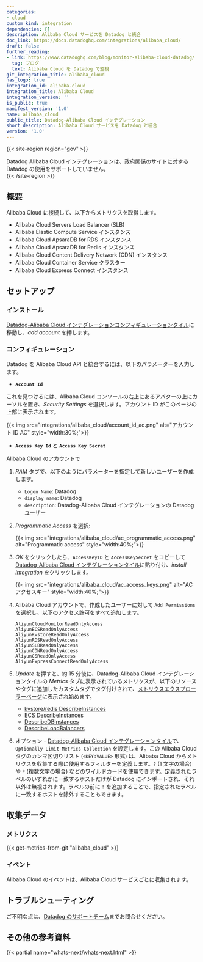 ```yaml
---
categories:
- cloud
custom_kind: integration
dependencies: []
description: Alibaba Cloud サービスを Datadog と統合
doc_link: https://docs.datadoghq.com/integrations/alibaba_cloud/
draft: false
further_reading:
- link: https://www.datadoghq.com/blog/monitor-alibaba-cloud-datadog/
  tag: ブログ
  text: Alibaba Cloud を Datadog で監視
git_integration_title: alibaba_cloud
has_logo: true
integration_id: alibaba-cloud
integration_title: Alibaba Cloud
integration_version: ''
is_public: true
manifest_version: '1.0'
name: alibaba_cloud
public_title: Datadog-Alibaba Cloud インテグレーション
short_description: Alibaba Cloud サービスを Datadog と統合
version: '1.0'
---
```


<!--  SOURCED FROM https://github.com/DataDog/dogweb -->
{{< site-region region="gov" >}}
<div class="alert alert-warning">Datadog Alibaba Cloud インテグレーションは、政府関係のサイトに対する Datadog の使用をサポートしていません。</div>
{{< /site-region >}}

## 概要

Alibaba Cloud に接続して、以下からメトリクスを取得します。

- Alibaba Cloud Servers Load Balancer (SLB)
- Alibaba Elastic Compute Service インスタンス
- Alibaba Cloud ApsaraDB for RDS インスタンス
- Alibaba Cloud ApsaraDB for Redis インスタンス
- Alibaba Cloud Content Delivery Network (CDN) インスタンス
- Alibaba Cloud Container Service クラスター
- Alibaba Cloud Express Connect インスタンス

## セットアップ

### インストール

[Datadog-Alibaba Cloud インテグレーションコンフィギュレーションタイル][1]に移動し、_add account_ を押します。

### コンフィギュレーション

Datadog を Alibaba Cloud API と統合するには、以下のパラメーターを入力します。

- **`Account Id`**

これを見つけるには、Alibaba Cloud コンソールの右上にあるアバターの上にカーソルを置き、_Security Settings_ を選択します。アカウント ID がこのページの上部に表示されます。

{{< img src="integrations/alibaba_cloud/account_id_ac.png" alt="アカウント ID AC" style="width:30%;">}}

- **`Access Key Id`** と **`Access Key Secret`**

Alibaba Cloud のアカウントで

1. _RAM_ タブで、以下のようにパラメーターを指定して新しいユーザーを作成します。

    - `Logon Name`: Datadog
    - `display name`: Datadog
    - `description`: Datadog-Alibaba Cloud インテグレーションの Datadog ユーザー

2. _Programmatic Access_ を選択:

    {{< img src="integrations/alibaba_cloud/ac_programmatic_access.png" alt="Programmatic access" style="width:40%;">}}

3. _OK_ をクリックしたら、`AccessKeyID` と `AccessKeySecret` をコピーして [Datadog-Alibaba Cloud インテグレーションタイル][1]に貼り付け、_install integration_ をクリックします。

    {{< img src="integrations/alibaba_cloud/ac_access_keys.png" alt="AC アクセスキー" style="width:40%;">}}

4. Alibaba Cloud アカウントで、作成したユーザーに対して `Add Permissions` を選択し、以下のアクセス許可をすべて追加します。

    ```text
    AliyunCloudMonitorReadOnlyAccess
    AliyunECSReadOnlyAccess
    AliyunKvstoreReadOnlyAccess
    AliyunRDSReadOnlyAccess
    AliyunSLBReadOnlyAccess
    AliyunCDNReadOnlyAccess
    AliyunCSReadOnlyAccess
    AliyunExpressConnectReadOnlyAccess
    ```

5. _Update_ を押すと、約 15 分後に、Datadog-Alibaba Cloud インテグレーションタイルの _Metrics_ タブに表示されているメトリクスが、以下のリソースやタグに追加したカスタムタグでタグ付けされて、[メトリクスエクスプローラーページ][2]に表示され始めます。

    - [kvstore/redis DescribeInstances][3]
    - [ECS DescribeInstances][4]
    - [DescribeDBInstances][5]
    - [DescribeLoadBalancers][6]

6. オプション - [Datadog-Alibaba Cloud インテグレーションタイル][1]で、`Optionally Limit Metrics Collection` を設定します。この Alibaba Cloud タグのカンマ区切りリスト (`<KEY:VALUE>` 形式) は、Alibaba Cloud からメトリクスを収集する際に使用するフィルターを定義します。`?` (1 文字の場合) や `*` (複数文字の場合) などのワイルドカードを使用できます。定義されたラベルのいずれかに一致するホストだけが Datadog にインポートされ、それ以外は無視されます。ラベルの前に `!` を追加することで、指定されたラベルに一致するホストを除外することもできます。

## 収集データ

### メトリクス
{{< get-metrics-from-git "alibaba_cloud" >}}


### イベント

Alibaba Cloud のイベントは、Alibaba Cloud サービスごとに収集されます。

## トラブルシューティング

ご不明な点は、[Datadog のサポートチーム][8]までお問合せください。

## その他の参考資料

{{< partial name="whats-next/whats-next.html" >}}

[1]: https://app.datadoghq.com/integrations/alibaba_cloud
[2]: https://app.datadoghq.com/metric/explorer
[3]: https://www.alibabacloud.com/help/doc-detail/60933.htm
[4]: https://www.alibabacloud.com/help/doc-detail/25506.htm
[5]: https://www.alibabacloud.com/help/doc-detail/26232.htm
[6]: https://www.alibabacloud.com/help/doc-detail/27582.htm
[7]: https://github.com/DataDog/dogweb/blob/prod/integration/alibaba_cloud/alibaba_cloud_metadata.csv
[8]: https://docs.datadoghq.com/ja/help/